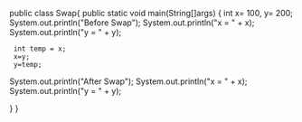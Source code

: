 public class Swap{
 public static void main(String[]args)
 {
   int x= 100, y= 200;
   System.out.println("Before Swap");
   System.out.println("x = " + x);
   System.out.println("y = " + y);
   
     int temp = x;
     x=y;
     y=temp;
   
   System.out.println("After Swap");
   System.out.println("x = " + x);
   System.out.println("y = " + y);
    
   }
 }

